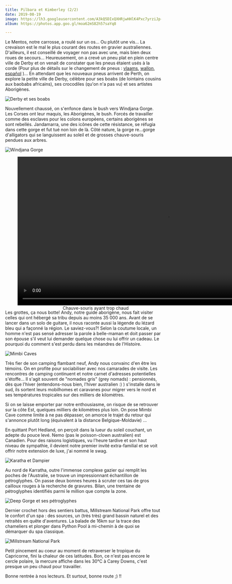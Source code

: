 ```yaml
---
title: Pilbara et Kimberley (2/2)
date: 2019-08-19
image: https://lh3.googleusercontent.com/A3kQ5DIxQXHRjwHHlK4Pxc7yrziJp-IB4e-duODKLvIRqHipiQfPTjuNmUp1cJ0zC4HAeo0l_T_TkTMJ3K4rsGUNp2kumMVgb9I4oYqvYJ80X5i_Nnlj_efYjcgvR-aEFIn2iLHkWHo
album: https://photos.app.goo.gl/moa62mS82h57saYq8

---
```

Le Mentos, notre carrosse, a roulé sur un os... Ou plutôt une vis... La crevaison est le mal le plus courant des routes en gravier australiennes. D'ailleurs, il est conseillé de voyager non pas avec une, mais bien deux roues de secours... Heureusement, on a crevé un pneu plat en plein centre ville de Derby et on venait de constater que les pneus étaient usés à la corde (Pour plus de détails sur le changement de pneus : [vlaams](https://youtu.be/_suk-n1O3pw), [wallon](https://youtu.be/CxCAe2kErVI), [español](https://youtu.be/-U9FLCuQ2NA) )... En attendant que les nouveaux pneus arrivent de Perth, on explore la petite ville de Derby, célèbre pour ses boabs (de lointains cousins aux baobabs africains), ses crocodiles (qu'on n'a pas vu) et ses artistes Aborigènes.

![Derby et ses boabs](https://lh3.googleusercontent.com/ZnsutMT-f8Ja-BCMGu00rWLqOh0Kvw4zxarZbpCeyHedrVYSYYBcYbizxbfRVQlM0udlOEyqxD9RsbP9dLYdRGrN3b7dSZQk-SepKOA3tFOh7CVAqEzObqcs42Vxm61EWmEnSqs92Tw)

Nouvellement chaussé, on s'enfonce dans le bush vers Windjana Gorge. Les Corses ont leur maquis, les Aborigènes, le bush. Forcés de travailler comme des esclaves pour les colons européens, certains aborigènes se sont rebellés. Jandamarra, une des icônes de cette résistance, se réfugia dans cette gorge et fut tué non loin de là. Côté nature, la gorge re...gorge d'alligators qui se languissent au soleil et de grosses chauve-souris pendues aux arbres.

![Windjana Gorge](https://lh3.googleusercontent.com/Fn_3zNwt5jjn2laN73HbpEET60k30VQy-Pjr5pGIOD0R7Tm-eG4rMOidzSVsCJcjFohyuQ85MnrZ_-T7is05YmdfUS-HCxVmTeZcHJV4BVltcmfy_Ey6mPhEpP4gX1zQhliRe4Nhm0U)

<figure style="width:100%;height:480px;background-color:black;text-align:center;">
  <video style="height:100%;" controls>
    <source src="https://lh3.googleusercontent.com/iriy4M37smzhS1APbGvn_EnMNpU7NvtQzuypXkG5Hehxtx7V27LzfZE3eCZpjvU4ljCe40M9kMndI-X7blV5MS0avVRy6kyDR04Qlxr-TDdPX4l2yBxy4NCvT2NArXkk2ad05tn54Tc=m18" type="video/mp4">
  </video>
  <figcaption>Chauve-souris ayant trop chaud</figcaption>
</figure>

Les grottes, ça nous botte! Andy, notre guide aborigène, nous fait visiter celles qui ont hébergé sa tribu depuis au moins 35 000 ans. Avant de se lancer dans un solo de guitare, il nous raconte aussi la légende du lézard bleu qui a façonné la région. Le saviez-vous?! Selon la coutume locale, un homme n'est pas sensé adresser la parole à belle-maman et doit passer par son épouse s'il veut lui demander quelque chose ou lui offrir un cadeau. Le pourquoi du comment s'est perdu dans les méandres de l'Histoire. 

![Mimbi Caves](https://lh3.googleusercontent.com/QzACcBgeBOvrEcce7MLofqHn7Hpvv3EXAbKU4AGfvVhCnhmYG958olKbCutFTMDMlElX42cSasUUQs9hu23tbFdms-6wtE8apzSI2K_uMEIi3zZdZtnE_XKo_mhnS0jLasex4tHmDNs)

Très fier de son camping flambant neuf, Andy nous convainc d'en être les témoins. On en profite pour sociabiliser avec nos camarades de visite. Les rencontres de camping continuent et notre carnet d'adresses potentielles s'étoffe... Il s'agit souvent de "nomades gris" (grey nomads) : pensionnés, dès que l'hiver (entendons-nous bien, l'hiver australien :) ) s'installe dans le sud, ils sortent leurs mobilhomes et caravanes pour migrer vers le nord et ses températures tropicales sur des milliers de kilomètres. 

Si on se laisse emporter par notre enthousiasme, on risque de se retrouver sur la côte Est, quelques milliers de kilomètres plus loin. On pose Mimbi Cave comme limite à ne pas dépasser, on amorce le trajet du retour qui s'annonce plutôt long (équivalent à la distance Belgique-Moldavie) ...

En quittant Port Hedland, on perçoit dans la lueur du soleil couchant, un adepte du pouce levé. Nemo (pas le poisson-clown australien) est Canadien. Pour des raisons logistiques, vu l'heure tardive et son haut niveau de sympathie, il devient notre premier invité extra-familial et se voit offrir notre extension de luxe, j'ai nommé le swag. 

![Karatha et Dampier](https://lh3.googleusercontent.com/zDqEugertY0tUQ9zRHigOc5JmDFFPNgkOZ91lnzpJdydgYJWJ0E0L8zGel-A5pmvsTQOxH31wOami3wtQUUvW0zSMdyycYMR8SHc42X2eee8PCqp-_zv98DY1JzK7Y_iAeA51nJBxw8)

Au nord de Karratha, outre l'immense complexe gazier qui remplit les poches de l'Australie, se trouve un impressionnant échantillon de pétroglyphes. On passe deux bonnes heures à scruter ces tas de gros cailloux rouges à la recherche de gravures. Bilan, une trentaine de pétroglyphes identifiés parmi le million que compte la zone.

![Deep Gorge et ses pétroglyphes](https://lh3.googleusercontent.com/FiwxD2YL681VjbwoeEJjHVXsLh2cwoOuCLZhjpU-qdmJqisw6KpoPxmRmVEMbihGbZ6D-q0gYzdixb7rnCpugipxlbL-d2gK1ACCIKdrU2TCsB40kxu9tirlCB4ltFSbT8QyUiN_L3c)

Dernier crochet hors des sentiers battus, Millstream National Park offre tout le confort d'un spa : des sources, un (très très) grand bassin naturel et des retraités en quête d'aventures. La balade de 16km sur la trace des chameliers et plonger dans Python Pool à mi-chemin à de quoi se démarquer du spa classique.

![Millstream National Park](https://lh3.googleusercontent.com/-fI5ljrJCXXFayxxVCFcqbbKXtRhRGNb1tzdpM2e2HU67HSjUnjHyjmlpEl5B1C8rZYIKfdVgK8JZmnAUkUHppNpacA0G9jeUN7lZE601mWQud662fYMaj725KNRYB6ujC61uvX29XA)

Petit pincement au coeur au moment de retraverser le tropique du Capricorne, fini la chaleur de ces latitudes. Bon, ce n'est pas encore le cercle polaire, la mercure affiche dans les 30°C à Carey Downs, c'est presque un peu chaud pour travailler.

Bonne rentrée à nos lecteurs. Et surtout, bonne route ;) !!
